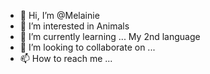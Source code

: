 - 👋 Hi, I’m @Melainie
- 👀 I’m interested in Animals
- 🌱 I’m currently learning ... My 2nd language
- 💞️ I’m looking to collaborate on ...
- 📫 How to reach me ...

<!---
Melainie/Melainie is a ✨ special ✨ repository because its `README.md` (this file) appears on your GitHub profile.
You can click the Preview link to take a look at your changes.
--->
